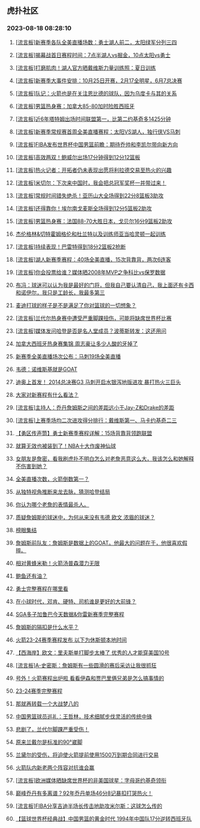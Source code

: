 ## 虎扑社区 
### 2023-08-18 08:28:10

1. [[流言板]新赛季各队全美直播场数：勇士湖人前二，太阳绿军分列三四](https://bbs.hupu.com/61717107.html)

2. [[流言板]揭幕战首日赛程时间：7点半湖人vs掘金，10点太阳vs勇士](https://bbs.hupu.com/61717042.html)

3. [[流言板]打磨肌肉！湖人官方晒戴维斯力量训练照：夏日训练](https://bbs.hupu.com/61717057.html)

4. [[流言板]新赛季大事件安排：10月25日开赛，2月17全明星，6月7总决赛](https://bbs.hupu.com/61717177.html)

5. [[流言板]队记：火箭也是在关注恩比德的球队，因为乌度卡与其的关系](https://bbs.hupu.com/61715649.html)

6. [[流言板]男篮热身赛：加拿大85-80加时险胜西班牙](https://bbs.hupu.com/61716777.html)

7. [[流言板]近6年塔特姆出场时间联盟第一，比第二约基奇多1425分钟](https://bbs.hupu.com/61714177.html)

8. [[流言板]新赛季常规赛首周全美直播赛程：太阳VS湖人，独行侠VS马刺](https://bbs.hupu.com/61717285.html)

9. [[流言板]FIBA发布世界杯中国男篮前瞻：期待乔帅和李凯尔带向新方向](https://bbs.hupu.com/61713634.html)

10. [[流言板]高效两双！鲍威尔出场17分钟得到12分12篮板](https://bbs.hupu.com/61716804.html)

11. [[流言板]热火记者：开拓者仍未表现出愿将利拉德交易至热火的兴趣](https://bbs.hupu.com/61714968.html)

12. [[流言板]米切尔：下次来中国时，我会把总冠军奖杯一并带过来！](https://bbs.hupu.com/61714489.html)

13. [[流言板]常规时间错失绝杀！亚历山大全场得到22分8篮板3助攻](https://bbs.hupu.com/61716799.html)

14. [[流言板]还得靠你！埃尔南戈麦斯全场得到12分5篮板2助攻](https://bbs.hupu.com/61716811.html)

15. [[流言板]男篮热身赛：法国88-70大胜日本，戈贝尔16分9篮板2助攻](https://bbs.hupu.com/61712761.html)

16. [杰伦格林&切特霍姆格伦和杜兰特以及训练师亚当哈灵顿一起训练](https://bbs.hupu.com/61716833.html)

17. [[流言板]持续表现！巴雷特得到18分2篮板2抢断](https://bbs.hupu.com/61716786.html)

18. [[流言板]湖人新赛季赛程：40场全美直播，15次背靠背，两次6连客](https://bbs.hupu.com/61717323.html)

19. [[流言板]你会投票给谁？媒体晒2008年MVP之争科比vs保罗数据](https://bbs.hupu.com/61711414.html)

20. [布冯：球迷可以认为我是最好的门将，但我自己要认清自己，我上面还有卡西和诺伊尔，我只是工龄长，我最多第三](https://bbs.hupu.com/61717092.html)

21. [麦迪打球的样子是不是满足了你对篮球的一切想象？](https://bbs.hupu.com/61712907.html)

22. [[流言板]兰代尔热身赛中遭受严重脚踝扭伤，可能将缺席世界杯比赛](https://bbs.hupu.com/61715924.html)

23. [[流言板]媒体发问哈登是否是名人堂成员？波蒂斯转发：这还用问](https://bbs.hupu.com/61715529.html)

24. [加拿大西班牙热身赛集锦  周志豪让多少人酸的牙掉了](https://bbs.hupu.com/61716936.html)

25. [新赛季全美直播场次公布：马刺19场全美直播](https://bbs.hupu.com/61716810.html)

26. [韦德：诺维斯基就是GOAT](https://bbs.hupu.com/61716844.html)

27. [迪奥上首发！ 2014总决赛G3  马刺开启水银泻地版进攻  暴打热火三巨头](https://bbs.hupu.com/61711994.html)

28. [大家对新赛程有什么看法？](https://bbs.hupu.com/61716966.html)

29. [[流言板]主持人：乔丹詹姆斯之间的差距远小于Jay-Z和Drake的差距](https://bbs.hupu.com/61712706.html)

30. [[流言板]上赛季场均二次进攻得分排行：戴维斯第一、马卡约基奇二三](https://bbs.hupu.com/61715826.html)

31. [【勇区传声筒】勇士新赛季赛程详解：15场背靠背领跑联盟](https://bbs.hupu.com/61717238.html)

32. [就算无效也被装到了！NBA十大作废神仙球](https://bbs.hupu.com/61712446.html)

33. [女朋友是詹密，看我刷虎扑不明白怎么对老詹恶意这么大，我该怎么和她解释不伤害到她？](https://bbs.hupu.com/61717234.html)

34. [全美直播次数，火箭倒数第一？](https://bbs.hupu.com/61717218.html)

35. [从独特视角推断来龙去脉，猜测哈登结局](https://bbs.hupu.com/61716900.html)

36. [你认为哪个老詹的表情最杀人。](https://bbs.hupu.com/61716711.html)

37. [质疑詹姆斯的球迷中，为何从来没有韦德 欧文 浓眉的球迷？](https://bbs.hupu.com/61717240.html)

38. [榜眼集结](https://bbs.hupu.com/61716898.html)

39. [詹姆斯前队友：詹姆斯是数据上的GOAT。他最大的问题在于，他很喜欢假摔。](https://bbs.hupu.com/61716877.html)

40. [相对黄蜂米勒！火箭汤普森潜力无限](https://bbs.hupu.com/61716901.html)

41. [鲍鱼还有油？](https://bbs.hupu.com/61716859.html)

42. [勇士完整赛程在哪里看](https://bbs.hupu.com/61716832.html)

43. [在小球时代，邓肯、硬特、司机谁是更好的大前锋？](https://bbs.hupu.com/61716851.html)

44. [SGA多子加鲁巴今天数据&你雷新赛季完整赛程](https://bbs.hupu.com/61716751.html)

45. [詹姆斯的隔扣是什么水平？](https://bbs.hupu.com/61713169.html)

46. [火箭23-24赛季赛程发布  以下为休斯顿本地时间](https://bbs.hupu.com/61716664.html)

47. [【西海岸】欧文：里夫斯单打脚步太棒了 优秀的人才能穿美国10号](https://bbs.hupu.com/61709633.html)

48. [[流言板]A-史密斯：詹姆斯有一些圆滑的赛后采访让我很抓狂](https://bbs.hupu.com/61709414.html)

49. [号外！火箭赛程出炉啦 看看伊森和贾巴里俩兄弟是怎么搞事情的](https://bbs.hupu.com/61716670.html)

50. [23-24赛季完整赛程](https://bbs.hupu.com/61716537.html)

51. [那就再转载一个大战梦八的](https://bbs.hupu.com/61715044.html)

52. [中国男篮球员巡礼：王哲林，技术细腻步伐灵活的传统中锋](https://bbs.hupu.com/61709063.html)

53. [悲剧了，兰代尔脚踝严重受伤！](https://bbs.hupu.com/61713141.html)

54. [原来兰戴尔是标准的90°崴脚](https://bbs.hupu.com/61714506.html)

55. [兰黛尔的受伤，将迫使火箭提前使用1500万到期合同进行交易](https://bbs.hupu.com/61714317.html)

56. [火箭队内新老两个阵容对抗谁会赢](https://bbs.hupu.com/61716352.html)

57. [[流言板]欧洲媒体晒缺席世界杯的非美国球星：字母哥约基奇领衔](https://bbs.hupu.com/61715790.html)

58. [巅峰乔丹有多离谱？92年乔丹单场46分8记暴扣打哭热火！](https://bbs.hupu.com/61708700.html)

59. [[流言板]FIBA分享吉迪半场长传击地助攻米尔斯：这球怎么传的](https://bbs.hupu.com/61714406.html)

60. [【篮球世界杯经典战】中国男篮的黄金时代 1994年中国队17分逆转西班牙队](https://bbs.hupu.com/61708577.html)

